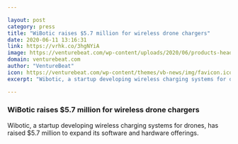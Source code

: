 ```yaml
---

layout: post
category: press
title: "WiBotic raises $5.7 million for wireless drone chargers"
date: 2020-06-11 13:16:31
link: https://vrhk.co/3hgNYiA
image: https://venturebeat.com/wp-content/uploads/2020/06/products-header-1-e1591740858321.jpg?w=1200&strip=all
domain: venturebeat.com
author: "VentureBeat"
icon: https://venturebeat.com/wp-content/themes/vb-news/img/favicon.ico
excerpt: "Wibotic, a startup developing wireless charging systems for drones, has raised $5.7 million to expand its software and hardware offerings."

---
```


### WiBotic raises $5.7 million for wireless drone chargers

Wibotic, a startup developing wireless charging systems for drones, has raised $5.7 million to expand its software and hardware offerings.